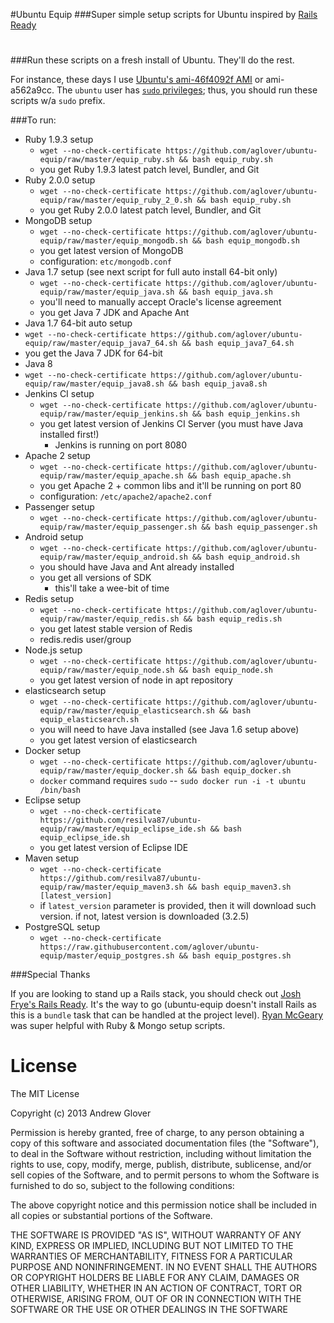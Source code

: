 #Ubuntu Equip
###Super simple setup scripts for Ubuntu inspired by [Rails Ready](https://github.com/joshfng/railsready)
 
# 
###Run these scripts on a fresh install of Ubuntu. They'll do the rest. 

For instance, these days I use [Ubuntu's ami-46f4092f AMI](http://cloud.ubuntu.com/ami/) or ami-a562a9cc. The `ubuntu` user has [`sudo` privileges](http://alestic.com/2009/04/ubuntu-ec2-sudo-ssh-rsync); thus, you should run these scripts w/a `sudo` prefix.

###To run:
  * Ruby 1.9.3 setup
     * `wget --no-check-certificate https://github.com/aglover/ubuntu-equip/raw/master/equip_ruby.sh && bash equip_ruby.sh`
     * you get Ruby 1.9.3 latest patch level, Bundler, and Git 
  * Ruby 2.0.0 setup
     * `wget --no-check-certificate https://github.com/aglover/ubuntu-equip/raw/master/equip_ruby_2_0.sh && bash equip_ruby.sh`
     * you get Ruby 2.0.0 latest patch level, Bundler, and Git 
  * MongoDB setup
	 * `wget --no-check-certificate https://github.com/aglover/ubuntu-equip/raw/master/equip_mongodb.sh && bash equip_mongodb.sh`
	 * you get latest version of MongoDB
	 * configuration: `etc/mongodb.conf`
  * Java 1.7 setup (see next script for full auto install 64-bit only)
	 * `wget --no-check-certificate https://github.com/aglover/ubuntu-equip/raw/master/equip_java.sh && bash equip_java.sh`
	 * you'll need to manually accept Oracle's license agreement
	 * you get Java 7 JDK and Apache Ant
  * Java 1.7 64-bit auto setup
   * `wget --no-check-certificate https://github.com/aglover/ubuntu-equip/raw/master/equip_java7_64.sh && bash equip_java7_64.sh`
   * you get the Java 7 JDK for 64-bit
  * Java 8
   * `wget --no-check-certificate https://github.com/aglover/ubuntu-equip/raw/master/equip_java8.sh && bash equip_java8.sh`
  * Jenkins CI setup
	 * `wget --no-check-certificate https://github.com/aglover/ubuntu-equip/raw/master/equip_jenkins.sh && bash equip_jenkins.sh`
	 * you get latest version of Jenkins CI Server (you must have Java installed first!)	
	   * Jenkins is running on port 8080	 
  * Apache 2 setup
     * `wget --no-check-certificate https://github.com/aglover/ubuntu-equip/raw/master/equip_apache.sh && bash equip_apache.sh`
     * you get Apache 2 + common libs and it'll be running on port 80 
     * configuration: `/etc/apache2/apache2.conf`
  * Passenger setup
     * `wget --no-check-certificate https://github.com/aglover/ubuntu-equip/raw/master/equip_passenger.sh && bash equip_passenger.sh`
  * Android setup
     * `wget --no-check-certificate https://github.com/aglover/ubuntu-equip/raw/master/equip_android.sh && bash equip_android.sh`
     * you should have Java and Ant already installed		
     * you get all versions of SDK
       * this'll take a wee-bit of time
  * Redis setup
     * `wget --no-check-certificate https://github.com/aglover/ubuntu-equip/raw/master/equip_redis.sh && bash equip_redis.sh`
     * you get latest stable version of Redis
     * redis.redis user/group
  * Node.js setup
     * `wget --no-check-certificate https://github.com/aglover/ubuntu-equip/raw/master/equip_node.sh && bash equip_node.sh`
     * you get latest version of node in apt repository
  * elasticsearch setup
     * `wget --no-check-certificate https://github.com/aglover/ubuntu-equip/raw/master/equip_elasticsearch.sh && bash equip_elasticsearch.sh`
     * you will need to have Java installed (see Java 1.6 setup above)
     * you get latest version of elasticsearch
  * Docker setup
     * `wget --no-check-certificate https://github.com/aglover/ubuntu-equip/raw/master/equip_docker.sh && bash equip_docker.sh`
     * `docker` command requires `sudo` -- `sudo docker run -i -t ubuntu /bin/bash`
  * Eclipse setup
     * `wget --no-check-certificate https://github.com/resilva87/ubuntu-equip/raw/master/equip_eclipse_ide.sh && bash equip_eclipse_ide.sh`
     * you get latest version of Eclipse IDE
  * Maven setup
     * `wget --no-check-certificate https://github.com/resilva87/ubuntu-equip/raw/master/equip_maven3.sh && bash equip_maven3.sh [latest_version]`
     * if `latest_version` parameter is provided, then it will download such version. if not, latest version is downloaded (3.2.5)
  * PostgreSQL setup
     * `wget --no-check-certificate https://raw.githubusercontent.com/aglover/ubuntu-equip/master/equip_postgres.sh && bash equip_postgres.sh`


###Special Thanks

If you are looking to stand up a Rails stack, you should check out [Josh Frye's Rails Ready](https://github.com/joshfng/railsready). It's the way to go (ubuntu-equip doesn't install Rails as this is a `bundle` task that can be handled at the project level). [Ryan McGeary](http://ryan.mcgeary.org/) was super helpful with Ruby & Mongo setup scripts. 

# License

The MIT License

Copyright (c) 2013 Andrew Glover

Permission is hereby granted, free of charge, to any person obtaining a copy of this software and associated documentation files (the "Software"), to deal in the Software without restriction, including without limitation the rights to use, copy, modify, merge, publish, distribute, sublicense, and/or sell copies of the Software, and to permit persons to whom the Software is furnished to do so, subject to the following conditions:

The above copyright notice and this permission notice shall be included in all copies or substantial portions of the Software.

THE SOFTWARE IS PROVIDED "AS IS", WITHOUT WARRANTY OF ANY KIND, EXPRESS OR IMPLIED, INCLUDING BUT NOT LIMITED TO THE WARRANTIES OF MERCHANTABILITY, FITNESS FOR A PARTICULAR PURPOSE AND NONINFRINGEMENT. IN NO EVENT SHALL THE AUTHORS OR COPYRIGHT HOLDERS BE LIABLE FOR ANY CLAIM, DAMAGES OR OTHER LIABILITY, WHETHER IN AN ACTION OF CONTRACT, TORT OR OTHERWISE, ARISING FROM, OUT OF OR IN CONNECTION WITH THE SOFTWARE OR THE USE OR OTHER DEALINGS IN THE SOFTWARE
